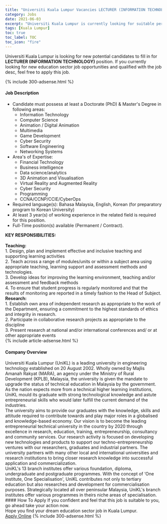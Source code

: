 ```yaml
---
title: "Universiti Kuala Lumpur Vacancies LECTURER (INFORMATION TECHNOLOGY)" 
category: Jobs 
date: 2021-06-03 
excerpt: "Universiti Kuala Lumpur is currently looking for suitable person to fill in the LECTURER (INFORMATION TECHNOLOGY) which positioned at Kuala Lumpur" 
tags: [Kuala Lumpur] 
toc: true 
toc_label: TOC 
toc_icon: "fire" 
--- 
```


<p>Universiti Kuala Lumpur is looking for new potential candidates to fill in for <b>LECTURER (INFORMATION TECHNOLOGY)</b> position. If you currently looking for new education sector job opportunities and qualified with the job desc, feel free to apply this job.
</p>{% include 300-adsense.html %} 
<div><div><h4>Job Description</h4></div><div><div><span><div><ul><li>Candidate must possess at least a Doctorate (PhD) &amp; Master's Degree in following areas:<ul><li>Information Technology</li><li>Computer Science</li><li>Animation / Digital Animation</li><li>Multimedia</li><li>Game Development</li><li>Cyber Security</li><li>Software Engineering</li><li>Networking Systems</li></ul></li><li>Area's of Expertise:<ul><li>Financial Technology</li><li>Business intelligence</li><li>Data science/analytics</li><li>3D Animation and Visualisation</li><li>Virtual Reality and Augmented Reality</li><li>Cyber Security</li><li>Programming</li><li>CCNA/CCNP/CCIE/CyberOps</li></ul></li><li>Required language(s): Bahasa Malaysia, English, Korean (for preparatory program to Korean University)</li><li>At least 3 year(s) of working experience in the related field is required for this position.</li><li>Full-Time position(s) available (Permanent / Contract).</li></ul><div><strong>KEY RESPONSIBILITIES:</strong><br><br><strong>Teaching:</strong><br>1. Design, plan and implement effective and inclusive teaching and supporting learning activities<br>2. Teach across a range of modules/units or within a subject area using appropriate teaching, learning support and assessment methods and technologies.<br>3. Develop ideas for improving the learning environment, teaching and/or assessment and feedback methods<br>4. To ensure that student progress is regularly monitored and that the results of monitoring are reported in a timely fashion to the Head of Subject.</div><div><strong>Research:</strong><br>1. Establish own area of independent research as appropriate to the work of the Department, ensuring a commitment to the highest standards of ethics and integrity in research.</div><div>2. Participate in collaborative research projects as appropriate to the discipline<br>3. Present research at national and/or international conferences and/ or at other appropriate events</div></div></span></div></div></div> 
{% include article-adsense.html %} 
<div><div><h4>Company Overview</h4></div><div><div><span><div><div>
	Universiti Kuala Lumpur (UniKL) is a leading university in engineering technology established on 20 August 2002. Wholly owned by Majlis Amanah Rakyat (MARA), an agency under the Ministry of Rural Development (KPLB), Malaysia, the university is given the mandate to upgrade the status of technical education in Malaysia by the government.</div>
<div>
	As the nation expects more from a technical higher learning institutions, UniKL mould its graduate with strong technological knowledge and astute entrepreneurial skills who would later fulfill the current demand of the industries.</div>
<div>
	The university aims to provide our graduates with the knowledge, skills and attitude required to contribute towards and play major roles in a globalised and knowledge-based economy. Our vision is to become the leading entrepreneurial technical university in the country by 2020 through excellence in research, education, training, entrepreneurship, consultancy and community services. Our research activity is focused on developing new technologies and products to support our techno-entrepreneurship ventures with our researchers, graduates and industrial partners. The university partners with many other local and international universities and research institutions to bring closer research knowledge into successful application and commercialization.</div>
<div>
	UniKL's 13 branch institutes offer various foundation, diploma, undergraduate and postgraduate programmes. With the concept of &#8216;One Institute, One Specialisation', UniKL contributes not only to tertiary education but also researches and development for commercialisation purposes. Strategically located all over peninsular Malaysia, UniKL's branch institutes offer various programmes in theirs niche areas of specialisation.</div></div></span></div></div></div> 
#### How To Apply 
If you confident and feel that this job is suitable to you, go ahead take your action now. <br/> 
Hope you find your dream education sector job in Kuala Lumpur. <br/> 
<a href="https://www.jobstreet.com.my/en/job/lecturer-information-technology-4581510?jobId=jobstreet-my-job-4581510" class="btn btn--info" target="_blank" rel="nofollow noopenner">Apply Online</a> 
{% include 300-adsense.html %} 